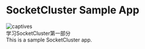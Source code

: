SocketCluster Sample App
======
<img src="https://avatars2.githubusercontent.com/u/16425764?v=3&s=460" alt="captives"/>
<br/>学习SocketCluster第一部分
<br/>This is a sample SocketCluster app.
